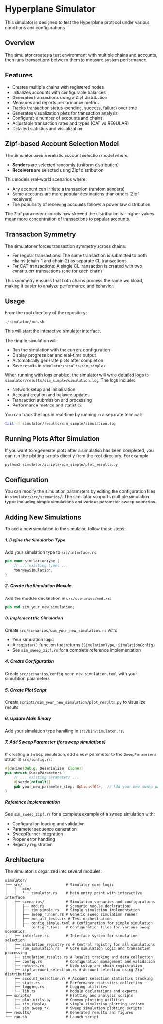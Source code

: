 # Hyperplane Simulator

This simulator is designed to test the Hyperplane protocol under various conditions and configurations.

## Overview

The simulator creates a test environment with multiple chains and accounts, then runs transactions between them to measure system performance.

## Features

- Creates multiple chains with registered nodes
- Initializes accounts with configurable balances
- Generates transactions using a Zipf distribution
- Measures and reports performance metrics
- Tracks transaction status (pending, success, failure) over time
- Generates visualization plots for transaction analysis
- Configurable number of accounts and chains
- Adjustable transaction rates and types (CAT vs REGULAR)
- Detailed statistics and visualization

## Zipf-based Account Selection Model

The simulator uses a realistic account selection model where:

- **Senders** are selected randomly (uniform distribution)
- **Receivers** are selected using Zipf distribution

This models real-world scenarios where:

- Any account can initiate a transaction (random senders)
- Some accounts are more popular destinations than others (Zipf receivers)
- The popularity of receiving accounts follows a power law distribution

The Zipf parameter controls how skewed the distribution is - higher values mean more concentration of transactions to popular accounts.

## Transaction Symmetry

The simulator enforces transaction symmetry across chains:

- For regular transactions: The same transaction is submitted to both chains (chain-1 and chain-2) as separate CL transactions
- For CAT transactions: A single CL transaction is created with two constituent transactions (one for each chain)

This symmetry ensures that both chains process the same workload, making it easier to analyze performance and behavior.

## Usage

From the root directory of the repository:

```bash
./simulator/run.sh
```

This will start the interactive simulator interface.

The simple simulation will:

- Run the simulation with the current configuration
- Display progress bar and real-time output
- Automatically generate plots after completion
- Save results in `simulator/results/sim_simple/`

When running with logs enabled, the simulator will write detailed logs to `simulator/results/sim_simple/simulation.log`. The logs include:

- Network setup and initialization
- Account creation and balance updates
- Transaction submission and processing
- Performance metrics and statistics

You can track the logs in real-time by running in a separate terminal:

```bash
tail -f simulator/results/sim_simple/simulation.log
```

## Running Plots After Simulation

If you want to regenerate plots after a simulation has been completed, you can run the plotting scripts directly from the root directory. For example

```bash
python3 simulator/scripts/sim_simple/plot_results.py
```

## Configuration

You can modify the simulation parameters by editing the configuration files in `simulator/src/scenarios/`. The simulator supports multiple simulation types including simple simulations and various parameter sweep scenarios.

## Adding New Simulations

To add a new simulation to the simulator, follow these steps:

##### 1. Define the Simulation Type
Add your simulation type to `src/interface.rs`:
```rust
pub enum SimulationType {
    // ... existing types ...
    YourNewSimulation,
}
```

##### 2. Create the Simulation Module
Add the module declaration in `src/scenarios/mod.rs`:
```rust
pub mod sim_your_new_simulation;
```

##### 3. Implement the Simulation
Create `src/scenarios/sim_your_new_simulation.rs` with:
- Your simulation logic
- A `register()` function that returns `(SimulationType, SimulationConfig)`
- See `sim_sweep_zipf.rs` for a complete reference implementation

##### 4. Create Configuration
Create `src/scenarios/config_your_new_simulation.toml` with your simulation parameters.

##### 5. Create Plot Script
Create `scripts/sim_your_new_simulation/plot_results.py` to visualize results.

##### 6. Update Main Binary
Add your simulation type handling in `src/bin/simulator.rs`.

##### 7. Add Sweep Parameter (for sweep simulations)
If creating a sweep simulation, add a new parameter to the `SweepParameters` struct in `src/config.rs`:

```rust
#[derive(Debug, Deserialize, Clone)]
pub struct SweepParameters {
    // ... existing parameters ...
    #[serde(default)]
    pub your_new_parameter_step: Option<f64>,  // Add your new sweep parameter
}
```

##### Reference Implementation
See `sim_sweep_zipf.rs` for a complete example of a sweep simulation with:
- Configuration loading and validation
- Parameter sequence generation  
- SweepRunner integration
- Proper error handling
- Registry registration

## Architecture

The simulator is organized into several modules:

```
simulator/
├── src/                    # Simulator core logic
│   ├── bin/
│   │   └── simulator.rs    # Main entry point with interactive interface
│   ├── scenarios/          # Simulation scenarios and configurations
│   │   ├── mod.rs          # Scenario module declarations
│   │   ├── sim_simple.rs   # Simple simulation implementation
│   │   ├── sweep_runner.rs # Generic sweep simulation runner
│   │   ├── run_all_tests.rs # Test orchestration
│   │   ├── config_simple.toml # Configuration for simple simulation
│   │   └── config_*.toml   # Configuration files for various sweep scenarios
│   ├── interface.rs        # Interface system for simulation selection
│   ├── simulation_registry.rs # Central registry for all simulations
│   ├── run_simulation.rs   # Core simulation logic and transaction processing
│   ├── simulation_results.rs # Results tracking and data collection
│   ├── config.rs           # Configuration management and validation
│   ├── network.rs          # Node setup and chain registration
│   ├── zipf_account_selection.rs # Account selection using Zipf distribution
│   ├── account_selection.rs # Account selection statistics tracking
│   ├── stats.rs            # Performance statistics collection
│   ├── logging.rs          # Logging utilities
│   └── lib.rs              # Module declarations and exports
├── scripts/                # Plotting and analysis scripts
│   ├── plot_utils.py       # Common plotting utilities
│   ├── sim_simple/         # Simple simulation plotting scripts
│   └── sim_sweep_*/        # Sweep simulation plotting scripts
├── results/                # Generated results and figures
└── run.sh                  # Launch script
```
